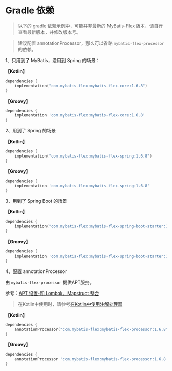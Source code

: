 # Gradle 依赖

> 以下的 gradle 依赖示例中，可能并非最新的 MyBatis-Flex 版本，请自行查看最新版本，并修改版本号。

> 建议配置 annotationProcessor，那么可以省略 `mybatis-flex-processor` 的依赖。

1、只用到了 MyBatis，没用到 Spring 的场景：

**【Kotlin】**

```kotlin
dependencies {
    implementation("com.mybatis-flex:mybatis-flex-core:1.6.8")
}
```

**【Groovy】**

```groovy
dependencies {
    implementation 'com.mybatis-flex:mybatis-flex-core:1.6.8'
}
```

2、用到了 Spring 的场景

**【Kotlin】**

```kotlin
dependencies {
    implementation("com.mybatis-flex:mybatis-flex-spring:1.6.8")
}
```

**【Groovy】**

```groovy
dependencies {
    implementation 'com.mybatis-flex:mybatis-flex-spring:1.6.8'
}
```

3、用到了 Spring Boot 的场景

**【Kotlin】**

```kotlin
dependencies {
    implementation("com.mybatis-flex:mybatis-flex-spring-boot-starter:1.6.8")
}
```

**【Groovy】**

```groovy
dependencies {
    implementation 'com.mybatis-flex:mybatis-flex-spring-boot-starter:1.6.8'
}
```

4、配置 annotationProcessor

由 `mybatis-flex-processor` 提供APT服务。

参考：[APT 设置-和 Lombok、Mapstruct 整合](../others/apt.md)

> 在Kotlin中使用时，请参考[在Kotlin中使用注解处理器](../others/kapt.md)

**【Kotlin】**

```kotlin
dependencies {
    annotationProcessor("com.mybatis-flex:mybatis-flex-processor:1.6.8")
}
```

**【Groovy】**

```groovy
dependencies {
    annotationProcessor 'com.mybatis-flex:mybatis-flex-processor:1.6.8'
}
```
